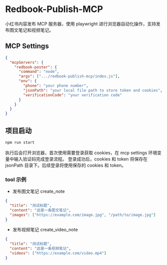 # Redbook-Publish-MCP

小红书内容发布 MCP 服务器，使用 playwright 进行浏览器自动化操作，支持发布图文笔记和视频笔记。

## MCP Settings

```json
{
  "mcpServers": {
    "redbook-poster": {
      "command": "node",
      "args": [".../redbook-publish-mcp/index.js"],
      "env": {
        "phone": "your phone number",
        "jsonPath": "your local file path to store token and cookies",
        "verificationCode": "your verification code"
      }
    }
  }
}
```

## 项目启动

```bash
npm run start
```

执行后会打开浏览器，首次使用需要登录获取 cookies，在 mcp settings 环境变量中输入验证码完成登录流程。
登录成功后，cookies 和 token 将保存在 jsonPath 目录下。后续登录将使用保存的 cookies 和 token。

### tool 示例

- 发布图文笔记 create_note

```json
{
  "title": "测试标题",
  "content": "这是一条图文笔记",
  "images": ["https://example.com/image.jpg", "/path/to/image.jpg"]
}
```

- 发布视频笔记 create_video_note

```json
{
  "title": "测试标题",
  "content": "这是一条视频笔记",
  "videos": ["https://example.com/video.mp4"]
}
```
